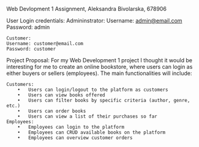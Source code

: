 Web Devlopment 1 Assignment,
Aleksandra Bivolarska, 678906

User Login credentials:
    Admininstrator: 
    Username: admin@email.com
    Password: admin

    Customer:
    Username: customer@email.com
    Password: customer

Project Proposal: 
    For my Web Development 1 project I thought it would be interesting for me to create an online bookstore, where users can login as either buyers or sellers (employees).  The main functionalities will include:
    
    Customers:
        •	Users can login/logout to the platform as customers
        •	Users can view books offered
        •	Users can filter books by specific criteria (author, genre, etc.)
        •	Users can order books
        •	Users can view a list of their purchases so far
    Employees:
        •	Employees can login to the platform
        •	Employees can CRUD available books on the platform
        •	Employees can overview customer orders
